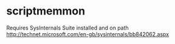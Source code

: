 scriptmemmon
============

Requires SysInternals Suite installed and on path
http://technet.microsoft.com/en-gb/sysinternals/bb842062.aspx


